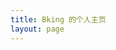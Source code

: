 ```yaml
---
title: Bking 的个人主页
layout: page
---
```


<Home/>

<script lang="ts" setup>
import Home from './Home.vue';
</script>
